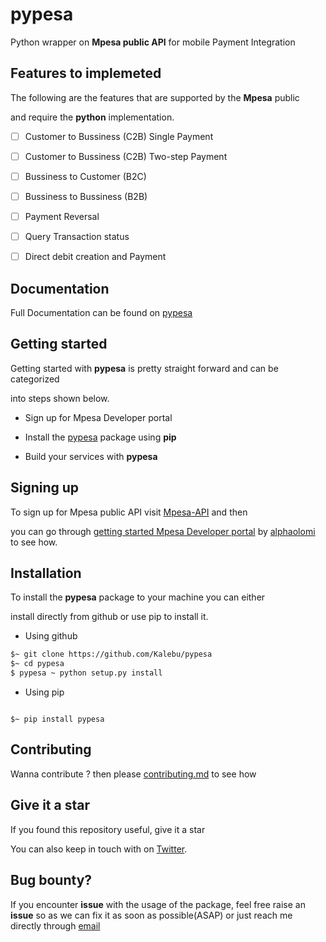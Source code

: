 # pypesa
Python wrapper on **Mpesa public API** for mobile Payment Integration 


## Features to implemeted 

The following are the features that are supported by the **Mpesa** public

and require the **python** implementation.


- [ ] Customer to Bussiness (C2B) Single Payment 
- [ ] Customer to Bussiness (C2B) Two-step Payment
- [ ] Bussiness to Customer (B2C)
- [ ] Bussiness to Bussiness (B2B) 
- [ ] Payment Reversal
- [ ] Query Transaction status 
- [ ] Direct debit creation and Payment


## Documentation 

Full Documentation can be found on [pypesa](http://pypesa.github.io)


## Getting started 

Getting started with **pypesa** is pretty straight forward and can be categorized 

into steps shown below.

- Sign up for Mpesa Developer portal 

- Install the [pypesa](http://pypesa.github.io) package using **pip**

- Build your services with **pypesa**


## Signing up 

To sign up for Mpesa public API visit [Mpesa-API]() and then 

you can go through [getting started Mpesa Developer portal](https://dev.to/alphaolomi/getting-started-with-mpesa-developer-portal-46a4) 
by [alphaolomi](https://github.com/alphaolomi) to see how.

## Installation 

To install the **pypesa** package to your machine you can either 

install directly from github or use pip to install it.

- Using github

```bash
$~ git clone https://github.com/Kalebu/pypesa
$~ cd pypesa
$ pypesa ~ python setup.py install 
```

- Using pip 

```

$~ pip install pypesa

```

## Contributing 

Wanna contribute ? then please [contributing.md](http://pypesa.github.io/contributing) to see how 


## Give it a star 

If you found this repository useful, give it a star 

You can also keep in touch with on [Twitter](https://twitter.com/j_kalebu).


## Bug bounty?

If you encounter **issue** with the usage of the package, feel free raise an **issue** so as 
we can fix it as soon as possible(ASAP) or just reach me directly through [email](isaackeinstein@gmail.com)




